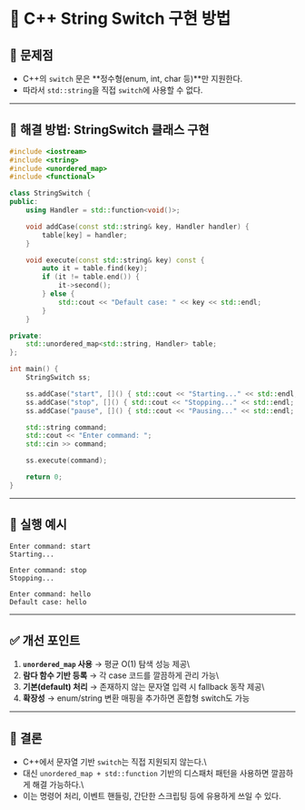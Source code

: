 # 📘 C++ String Switch 구현 방법

## 🔹 문제점

-   C++의 `switch` 문은 **정수형(enum, int, char 등)**만 지원한다.
-   따라서 `std::string`을 직접 `switch`에 사용할 수 없다.

------------------------------------------------------------------------

## 🔹 해결 방법: StringSwitch 클래스 구현

``` cpp
#include <iostream>
#include <string>
#include <unordered_map>
#include <functional>

class StringSwitch {
public:
    using Handler = std::function<void()>;

    void addCase(const std::string& key, Handler handler) {
        table[key] = handler;
    }

    void execute(const std::string& key) const {
        auto it = table.find(key);
        if (it != table.end()) {
            it->second();
        } else {
            std::cout << "Default case: " << key << std::endl;
        }
    }

private:
    std::unordered_map<std::string, Handler> table;
};

int main() {
    StringSwitch ss;

    ss.addCase("start", []() { std::cout << "Starting..." << std::endl; });
    ss.addCase("stop", []() { std::cout << "Stopping..." << std::endl; });
    ss.addCase("pause", []() { std::cout << "Pausing..." << std::endl; });

    std::string command;
    std::cout << "Enter command: ";
    std::cin >> command;

    ss.execute(command);

    return 0;
}
```

------------------------------------------------------------------------

## 🔹 실행 예시

    Enter command: start
    Starting...

    Enter command: stop
    Stopping...

    Enter command: hello
    Default case: hello

------------------------------------------------------------------------

## ✅ 개선 포인트

1.  **`unordered_map` 사용** → 평균 O(1) 탐색 성능 제공\
2.  **람다 함수 기반 등록** → 각 case 코드를 깔끔하게 관리 가능\
3.  **기본(default) 처리** → 존재하지 않는 문자열 입력 시 fallback 동작
    제공\
4.  **확장성** → enum/string 변환 매핑을 추가하면 혼합형 switch도 가능

------------------------------------------------------------------------

## 📝 결론

-   C++에서 문자열 기반 `switch`는 직접 지원되지 않는다.\
-   대신 `unordered_map + std::function` 기반의 디스패처 패턴을 사용하면
    깔끔하게 해결 가능하다.\
-   이는 명령어 처리, 이벤트 핸들링, 간단한 스크립팅 등에 유용하게 쓰일
    수 있다.
